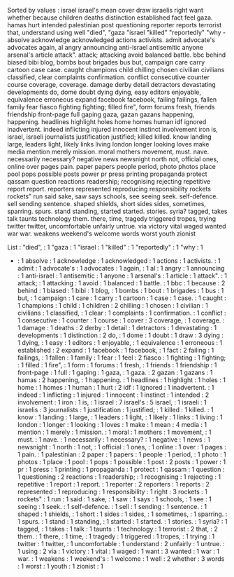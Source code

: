 Sorted by values :
israel israel's mean cover draw israelis right want whether because children deaths distinction established fact feel gaza. hamas hurt intended palestinian post questioning reporter reports terrorist that, understand using well "died", "gaza "israel "killed" "reportedly" "why - absolve acknowledge acknowledged actions activists. admit advocate's advocates again, al angry announcing anti-israel antisemitic anyone arsenal's article attack". attack; attacking avoid balanced battle. bbc behind biased bibi blog, bombs bout brigades bus but, campaign care carry cartoon case case. caught champions child chilling chosen civilian civilians classified, clear complaints confirmation. conflict consecutive counter course coverage, coverage. damage derby detail detractors devastating developments do, dome doubt dying dying, easy editors enjoyable, equivalence erroneous expand facebook facebook, failing failings, fallen family fear fiasco fighting fighting; filled fire", form forums fresh, friends friendship front-page full gaping gaza, gazan gazans happening, happening. headlines highlight holes home homes human idf ignored inadvertent. indeed inflicting injured innocent instinct involvement iron is, israel, israeli journalists justification justified; killed killed. know landing large, leaders light, likely links living london longer looking loves make media mention merely mission. moral mothers movement, must. nave. necessarily necessary? negative news newsnight north not, official ones, online over pages pain. paper papers people period, photo photos place pool pops possible posts power pr press printing propaganda protect qassam question reactions readership; recognising rejecting repetitive report report. reporters represented reproducing responsibility rockets rockets" run said sake, saw says schools, see seeing seek. self-defence. sell sending sentence. shaped shields, short sides sides, sometimes, sparring. spurs. stand standing, started started. stories. syria? tagged, takes talk taunts technology them. there, time, tragedy triggered tropes, trying twitter twitter, uncomfortable unfairly untrue. via victory vital waged wanted war war. weakens weekend's welcome words worst youth zionist 

List :
"died", : 1
"gaza : 1
"israel : 1
"killed" : 1
"reportedly" : 1
"why : 1
- : 1
absolve : 1
acknowledge : 1
acknowledged : 1
actions : 1
activists. : 1
admit : 1
advocate's : 1
advocates : 1
again, : 1
al : 1
angry : 1
announcing : 1
anti-israel : 1
antisemitic : 1
anyone : 1
arsenal's : 1
article : 1
attack". : 1
attack; : 1
attacking : 1
avoid : 1
balanced : 1
battle. : 1
bbc : 1
because : 2
behind : 1
biased : 1
bibi : 1
blog, : 1
bombs : 1
bout : 1
brigades : 1
bus : 1
but, : 1
campaign : 1
care : 1
carry : 1
cartoon : 1
case : 1
case. : 1
caught : 1
champions : 1
child : 1
children : 2
chilling : 1
chosen : 1
civilian : 1
civilians : 1
classified, : 1
clear : 1
complaints : 1
confirmation. : 1
conflict : 1
consecutive : 1
counter : 1
course : 1
cover : 3
coverage, : 1
coverage. : 1
damage : 1
deaths : 2
derby : 1
detail : 1
detractors : 1
devastating : 1
developments : 1
distinction : 2
do, : 1
dome : 1
doubt : 1
draw : 3
dying : 1
dying, : 1
easy : 1
editors : 1
enjoyable, : 1
equivalence : 1
erroneous : 1
established : 2
expand : 1
facebook : 1
facebook, : 1
fact : 2
failing : 1
failings, : 1
fallen : 1
family : 1
fear : 1
feel : 2
fiasco : 1
fighting : 1
fighting; : 1
filled : 1
fire", : 1
form : 1
forums : 1
fresh, : 1
friends : 1
friendship : 1
front-page : 1
full : 1
gaping : 1
gaza, : 1
gaza. : 2
gazan : 1
gazans : 1
hamas : 2
happening, : 1
happening. : 1
headlines : 1
highlight : 1
holes : 1
home : 1
homes : 1
human : 1
hurt : 2
idf : 1
ignored : 1
inadvertent. : 1
indeed : 1
inflicting : 1
injured : 1
innocent : 1
instinct : 1
intended : 2
involvement : 1
iron : 1
is, : 1
israel : 7
israel's : 5
israel, : 1
israeli : 1
israelis : 3
journalists : 1
justification : 1
justified; : 1
killed : 1
killed. : 1
know : 1
landing : 1
large, : 1
leaders : 1
light, : 1
likely : 1
links : 1
living : 1
london : 1
longer : 1
looking : 1
loves : 1
make : 1
mean : 4
media : 1
mention : 1
merely : 1
mission. : 1
moral : 1
mothers : 1
movement, : 1
must. : 1
nave. : 1
necessarily : 1
necessary? : 1
negative : 1
news : 1
newsnight : 1
north : 1
not, : 1
official : 1
ones, : 1
online : 1
over : 1
pages : 1
pain. : 1
palestinian : 2
paper : 1
papers : 1
people : 1
period, : 1
photo : 1
photos : 1
place : 1
pool : 1
pops : 1
possible : 1
post : 2
posts : 1
power : 1
pr : 1
press : 1
printing : 1
propaganda : 1
protect : 1
qassam : 1
question : 1
questioning : 2
reactions : 1
readership; : 1
recognising : 1
rejecting : 1
repetitive : 1
report : 1
report. : 1
reporter : 2
reporters : 1
reports : 2
represented : 1
reproducing : 1
responsibility : 1
right : 3
rockets : 1
rockets" : 1
run : 1
said : 1
sake, : 1
saw : 1
says : 1
schools, : 1
see : 1
seeing : 1
seek. : 1
self-defence. : 1
sell : 1
sending : 1
sentence. : 1
shaped : 1
shields, : 1
short : 1
sides : 1
sides, : 1
sometimes, : 1
sparring. : 1
spurs. : 1
stand : 1
standing, : 1
started : 1
started. : 1
stories. : 1
syria? : 1
tagged, : 1
takes : 1
talk : 1
taunts : 1
technology : 1
terrorist : 2
that, : 2
them. : 1
there, : 1
time, : 1
tragedy : 1
triggered : 1
tropes, : 1
trying : 1
twitter : 1
twitter, : 1
uncomfortable : 1
understand : 2
unfairly : 1
untrue. : 1
using : 2
via : 1
victory : 1
vital : 1
waged : 1
want : 3
wanted : 1
war : 1
war. : 1
weakens : 1
weekend's : 1
welcome : 1
well : 2
whether : 3
words : 1
worst : 1
youth : 1
zionist : 1
